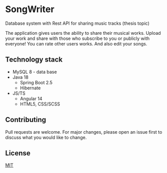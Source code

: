# SongWriter
Database system with Rest API  for sharing music tracks (thesis topic)

The application gives users the ability to share their musical works. 
Upload your work and share with those who subscribe to you or publicly with everyone! You can rate other users works. And also edit your songs.

## Technology stack

- MySQL 8 - data base
- Java 18
  - Spring Boot 2.5
  - Hibernate
- JS/TS
  - Angular 14
  - HTML5, CSS/SCSS 


## Contributing
Pull requests are welcome. For major changes, please open an issue first to discuss what you would like to change.

## License
[MIT](https://choosealicense.com/licenses/mit/)
